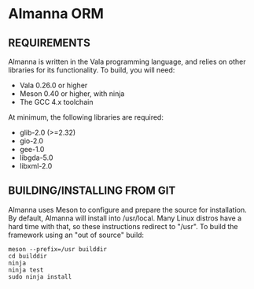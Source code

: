 Almanna ORM
===========

REQUIREMENTS
------------

Almanna is written in the Vala programming language, and relies on other
libraries for its functionality. To build, you will need:

* Vala 0.26.0 or higher
* Meson 0.40 or higher, with ninja
* The GCC 4.x toolchain

At minimum, the following libraries are required:

* glib-2.0 (>=2.32)
* gio-2.0
* gee-1.0
* libgda-5.0
* libxml-2.0

BUILDING/INSTALLING FROM GIT
----------------------------

Almanna uses Meson to configure and prepare the source for installation. By
default, Almanna will install into /usr/local. Many Linux distros have a hard
time with that, so these instructions redirect to "/usr". To build the framework
using an "out of source" build:

```
meson --prefix=/usr builddir
cd builddir
ninja
ninja test
sudo ninja install
```


